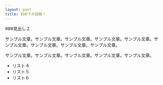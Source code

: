 ```yaml
---
layout: post
title: 初めての投稿！
---
```


###見出し２

サンプル文章。サンプル文章。サンプル文章。サンプル文章。サンプル文章。サンプル文章。サンプル文章。サンプル文章。サンプル文章。

サンプル文章。サンプル文章。サンプル文章。サンプル文章。サンプル文章。

- リスト４
- リスト５
- リスト６

